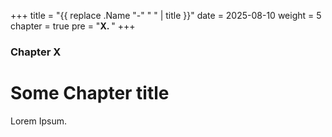 +++
title = "{{ replace .Name "-" " " | title }}"
date = 2025-08-10
weight = 5
chapter = true
pre = "<b>X. </b>"
+++

### Chapter X

# Some Chapter title

Lorem Ipsum.